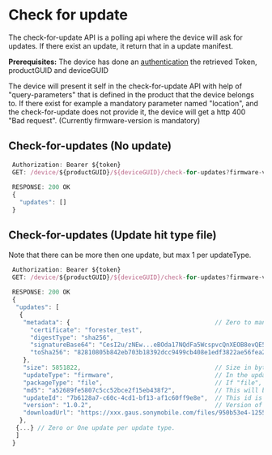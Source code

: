 # Check for update

The check-for-update API is a polling api where the device will ask for updates. If there exist an update, it
return that in a update manifest.

**Prerequisites:** The device has done an [authentication](../docs/authentication.md) the retrieved Token, productGUID and
deviceGUID

The device will present it self in the check-for-update API with help of "query-parameters" that is defined
in the product that the device belongs to. If there exist for example a mandatory parameter named "location",
and the check-for-update does not provide it, the device will get a http 400 "Bad request".
(Currently firmware-version is mandatory)

## Check-for-updates (No update)
```javascript
 Authorization: Bearer ${token}
 GET: /device/${productGUID}/${deviceGUID}/check-for-updates?firmware-version=1.0.0[&query-parameter-name=query-parameter-value]* - GET
 
 RESPONSE: 200 OK
 {
   "updates": []
 }
```

## Check-for-updates (Update hit type file)
Note that there can be more then one update, but max 1 per updateType. 
```javascript
 Authorization: Bearer ${token}
 GET: /device/${productGUID}/${deviceGUID}/check-for-updates?firmware-version=1.0.0[&query-parameter-name=query-parameter-value]* - GET
 
 RESPONSE: 200 OK
 {
  "updates": [
   {
    "metadata": {                                        // Zero to many Key/value pairs (only strings) decided by customers.
      "certificate": "forester_test",
      "digestType": "sha256",
      "signatureBase64": "CesI2u/zNEw...eBOda17NQdFa5WcspvcQnXEOB8evQE5Wf+fyYiw=",
      "toSha256": "82810805b842eb703b18392dcc9499cb408e1edf3822ae56fea2ef642c72d3a7"
    },                     
    "size": 5851822,                                     // Size in byte 
    "updateType": "firmware",                            // In the update array there will only
    "packageType": "file",                               // If "file", then there exist, md5, downloadUrl, size
    "md5": "a52689fe5807c5cc52bce2f15eb438f2",           // This will be in HEX http://jira.sonymobile.net/browse/GAUS-482
    "updateId": "7b6128a7-c60c-4cd1-bf13-af1c60ff9e8e",  // This id is used to report status
    "version": "1.0.2",                                  // Version of this update
    "downloadUrl": "https://xxx.gaus.sonymobile.com/files/950b53e4-1255-43cb-b49f-2dbde6acc595/f419b778-1014-45c1-bd57-441793d96fed"
   },
  {...} // Zero or One update per update type.
  ]
 }
```
